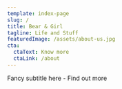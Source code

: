 ```yaml
---
template: index-page
slug: /
title: Bear & Girl
tagline: Life and Stuff
featuredImage: /assets/about-us.jpg
cta:
  ctaText: Know more
  ctaLink: /about
---
```


Fancy subtitle here - Find out more
